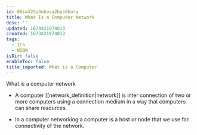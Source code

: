 ```yaml
---
id: 80iw325s4obovq2bgs6kory
title: What Is a Computer Network
desc: ''
updated: 1673421974013
created: 1673421974013
tags:
  - ICS
  - NIBM
isDir: false
enableToc: false
title_imported: What is a Computer
---
```


What is a computer network


-   A computer [[network_definition|network]] is inter connection of two or more computers using a connection medium in a way that computers can share resources.


-   In a computer networking a computer is a host or node that we use for connectivity of the network.
